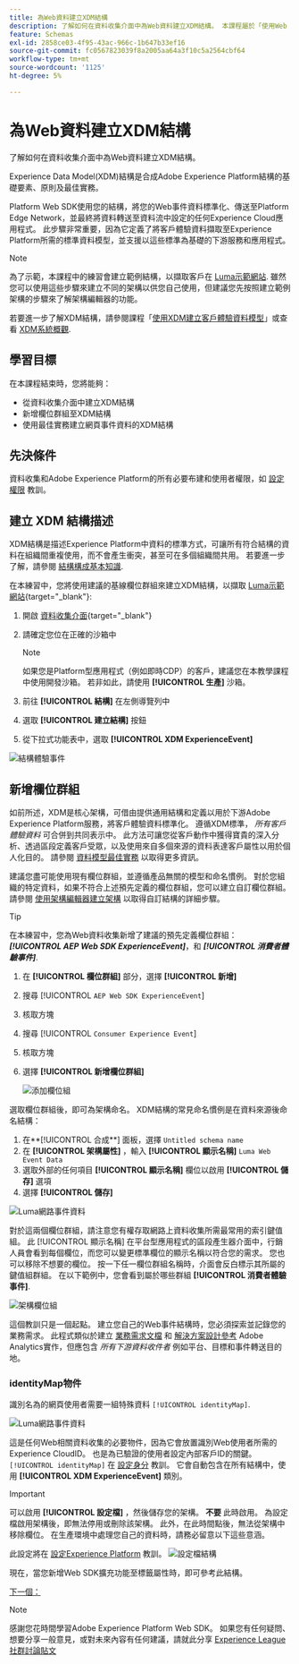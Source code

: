 ```yaml
---
title: 為Web資料建立XDM結構
description: 了解如何在資料收集介面中為Web資料建立XDM結構。 本課程屬於「使用Web SDK實作Adobe Experience Cloud」教學課程的一部分。
feature: Schemas
exl-id: 2858ce03-4f95-43ac-966c-1b647b33ef16
source-git-commit: fc0567823039f8a2005aa64a3f10c5a2564cbf64
workflow-type: tm+mt
source-wordcount: '1125'
ht-degree: 5%

---
```


# 為Web資料建立XDM結構

了解如何在資料收集介面中為Web資料建立XDM結構。

Experience Data Model(XDM)結構是合成Adobe Experience Platform結構的基礎要素、原則及最佳實務。

Platform Web SDK使用您的結構，將您的Web事件資料標準化、傳送至Platform Edge Network，並最終將資料轉送至資料流中設定的任何Experience Cloud應用程式。 此步驟非常重要，因為它定義了將客戶體驗資料擷取至Experience Platform所需的標準資料模型，並支援以這些標準為基礎的下游服務和應用程式。

>[!NOTE]
>
> 為了示範，本課程中的練習會建立範例結構，以擷取客戶在 [Luma示範網站](https://luma.enablementadobe.com/content/luma/us/en.html). 雖然您可以使用這些步驟來建立不同的架構以供您自己使用，但建議您先按照建立範例架構的步驟來了解架構編輯器的功能。

若要進一步了解XDM結構，請參閱課程「[使用XDM建立客戶體驗資料模型](https://experienceleague.adobe.com/?recommended=ExperiencePlatform-D-1-2021.1.xdm)」或查看 [XDM系統概觀](https://experienceleague.adobe.com/docs/experience-platform/xdm/home.html?lang=zh-Hant).

## 學習目標

在本課程結束時，您將能夠：

* 從資料收集介面中建立XDM結構
* 新增欄位群組至XDM結構
* 使用最佳實務建立網頁事件資料的XDM結構

## 先決條件

資料收集和Adobe Experience Platform的所有必要布建和使用者權限，如 [設定權限](configure-permissions.md) 教訓。

## 建立 XDM 結構描述

XDM結構是描述Experience Platform中資料的標準方式，可讓所有符合結構的資料在組織間重複使用，而不會產生衝突，甚至可在多個組織間共用。 若要進一步了解，請參閱 [結構構成基本知識](https://experienceleague.adobe.com/docs/experience-platform/xdm/schema/composition.html?lang=zh-Hant).

在本練習中，您將使用建議的基線欄位群組來建立XDM結構，以擷取 [Luma示範網站](https://luma.enablementadobe.com/content/luma/us/en.html){target=&quot;_blank&quot;}:

1. 開啟 [資料收集介面](https://launch.adobe.com/tw/){target=&quot;_blank&quot;}
1. 請確定您位在正確的沙箱中

   >[!NOTE]
   >
   >如果您是Platform型應用程式（例如即時CDP）的客戶，建議您在本教學課程中使用開發沙箱。 若非如此，請使用 **[!UICONTROL 生產]** 沙箱。

1. 前往 **[!UICONTROL 結構]** 在左側導覽列中
1. 選取 **[!UICONTROL 建立結構]** 按鈕
1. 從下拉式功能表中，選取 **[!UICONTROL XDM ExperienceEvent]**

![結構體驗事件](assets/schema-XDM-experience-event.jpg)

## 新增欄位群組

如前所述，XDM是核心架構，可借由提供通用結構和定義以用於下游Adobe Experience Platform服務，將客戶體驗資料標準化。 遵循XDM標準， _所有客戶體驗資料_ 可合併到共同表示中。 此方法可讓您從客戶動作中獲得寶貴的深入分析、透過區段定義客戶受眾，以及使用來自多個來源的資料表達客戶屬性以用於個人化目的。 請參閱 [資料模型最佳實務](https://experienceleague.adobe.com/docs/experience-platform/xdm/schema/best-practices.html?lang=en) 以取得更多資訊。

建議您盡可能使用現有欄位群組，並遵循產品無關的模型和命名慣例。 對於您組織的特定資料，如果不符合上述預先定義的欄位群組，您可以建立自訂欄位群組。 請參閱 [使用架構編輯器建立架構](https://experienceleague.adobe.com/docs/experience-platform/xdm/tutorials/create-schema-ui.html?lang=en#create) 以取得自訂結構的詳細步驟。

>[!TIP]
> 
>在本練習中，您為Web資料收集新增了建議的預先定義欄位群組： _**[!UICONTROL AEP Web SDK ExperienceEvent]**_，和 _**[!UICONTROL 消費者體驗事件]**_.

1. 在 **[!UICONTROL 欄位群組]** 部分，選擇 **[!UICONTROL 新增]**
1. 搜尋 [!UICONTROL `AEP Web SDK ExperienceEvent`]
1. 核取方塊
1. 搜尋 [!UICONTROL `Consumer Experience Event`]
1. 核取方塊
1. 選擇 **[!UICONTROL 新增欄位群組]**

   ![添加欄位組](assets/schema-add-field-group.jpg)

選取欄位群組後，即可為架構命名。 XDM結構的常見命名慣例是在資料來源後命名結構：

1. 在**[!UICONTROL 合成**] 面板，選擇 `Untitled schema name`
1. 在 **[!UICONTROL 架構屬性]** ，輸入 **[!UICONTROL 顯示名稱]** `Luma Web Event Data`
1. 選取外部的任何項目 **[!UICONTROL 顯示名稱]** 欄位以啟用 **[!UICONTROL 儲存]** 選項
1. 選擇 **[!UICONTROL 儲存]**

![Luma網路事件資料](assets/schema-luma-web-event-data.png)

對於這兩個欄位群組，請注意您有權存取網路上資料收集所需最常用的索引鍵值組。 此 [!UICONTROL 顯示名稱] 在平台型應用程式的區段產生器介面中，行銷人員會看到每個欄位，而您可以變更標準欄位的顯示名稱以符合您的需求。 您也可以移除不想要的欄位。 按一下任一欄位群組名稱時，介面會反白標示其所屬的鍵值組群組。 在以下範例中，您會看到屬於哪些群組 **[!UICONTROL 消費者體驗事件]**.

![架構欄位組](assets/schema-consumer-experience-event.jpg)

這個教訓只是一個起點。 建立您自己的Web事件結構時，您必須探索並記錄您的業務需求。 此程式類似於建立 [業務需求文檔](https://experienceleague.adobe.com/docs/analytics-learn/tutorials/implementation/implementation-basics/creating-a-business-requirements-document.html) 和 [解決方案設計參考](https://experienceleague.adobe.com/docs/analytics-learn/tutorials/implementation/implementation-basics/creating-and-maintaining-an-sdr.html) Adobe Analytics實作，但應包含 _所有下游資料收件者_ 例如平台、目標和事件轉送目的地。


### identityMap物件

識別名為的網頁使用者需要一組特殊資料 `[!UICONTROL identityMap]`.

![Luma網路事件資料](assets/schema-identityMap.png)

這是任何Web相關資料收集的必要物件，因為它會放置識別Web使用者所需的Experience CloudID。 也是為已驗證的使用者設定內部客戶ID的關鍵。 `[!UICONTROL identityMap]` 在 [設定身分](configure-identities.md) 教訓。 它會自動包含在所有結構中，使用 **[!UICONTROL XDM ExperienceEvent]** 類別。


>[!IMPORTANT]
>
> 可以啟用 **[!UICONTROL 設定檔]** ，然後儲存您的架構。 **不要** 此時啟用。 為設定檔啟用架構後，即無法停用或刪除該架構。 此外，在此時間點後，無法從架構中移除欄位。 在生產環境中處理您自己的資料時，請務必留意以下這些意涵。
>
>此設定將在 [設定Experience Platform](setup-experience-platform.md) 教訓。
>![設定檔結構](assets/schema-profile.png)

現在，當您新增Web SDK擴充功能至標籤屬性時，即可參考此結構。


[下一個： ](configure-identities.md)

>[!NOTE]
>
>感謝您花時間學習Adobe Experience Platform Web SDK。 如果您有任何疑問、想要分享一般意見，或對未來內容有任何建議，請就此分享 [Experience League社群討論貼文](https://experienceleaguecommunities.adobe.com/t5/adobe-experience-platform-launch/tutorial-discussion-implement-adobe-experience-cloud-with-web/td-p/444996)
